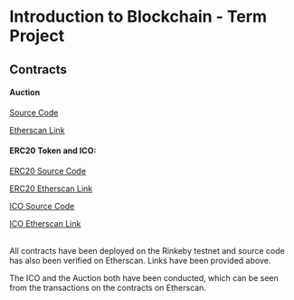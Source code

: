 # Introduction to Blockchain - Term Project


## Contracts

#### Auction
[Source Code](https://github.com/ammarlakho/itb-project/blob/main/contracts/Auction.sol)

[Etherscan Link](https://rinkeby.etherscan.io/address/0xfeaf2b7c09b9c0383b0eee1f768d6a4c8d6fcbf9)

#### ERC20 Token and ICO: 
[ERC20 Source Code](https://github.com/ammarlakho/itb-project/blob/main/contracts/LakhoToken.sol)

[ERC20 Etherscan Link](https://rinkeby.etherscan.io/address/0x518bde4152c36ba21455aa5a189be982ed03d3db)

[ICO Source Code](https://github.com/ammarlakho/itb-project/blob/main/contracts/ICO.sol)

[ICO Etherscan Link](https://rinkeby.etherscan.io/address/0xecf1809484140e6083a791fba7927dd3d8b05a04)

<br>
All contracts have been deployed on the Rinkeby testnet and source code has also been verified on Etherscan. Links have been provided above. 

The ICO and the Auction both have been conducted, which can be seen from the transactions on the contracts on Etherscan.
